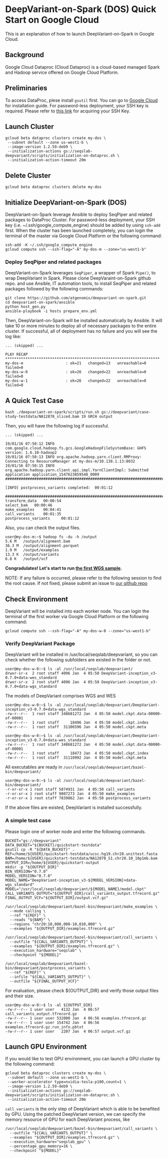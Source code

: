 # DeepVariant-on-Spark (DOS) Quick Start on Google Cloud

This is an explanation of how to launch DeepVariant-on-Spark in Google
Cloud.

## Background

Google Cloud Dataproc (Cloud Dataproc) is a cloud-based managed Spark
and Hadoop service offered on Google Cloud Platform.

## Preliminaries
To access DataProc, plese install `gsutil` first. You can go to
[Google Cloud](https://cloud.google.com/storage/docs/gsutil_install) for
installation guide.
For password-less deployment, your SSH key is required. Please refer to
[this link](https://cloud.google.com/compute/docs/instances/adding-removing-ssh-keys)
for acquiring your SSH Key.

## Launch Cluster

```
gcloud beta dataproc clusters create my-dos \
 --subnet default --zone us-west1-b \
 --image-version 1.2.59-deb9 \
 --initialization-actions gs://seqslab-deepvariant/scripts/initialization-on-dataproc.sh \
 --initialization-action-timeout 20m
```

## Delete Cluster

```
gcloud beta dataproc clusters delete my-dos
```

## Initialize DeepVariant-on-Spark (DOS)

DeepVariant-on-Spark leverage Ansible to deploy SeqPiper and related
packages to DataProc Cluster. For password-less deployment, your SSH key
(i.e. ~/.ssh/google_compute_engine) should be added by using `ssh-add`
first. When the cluster has been launched completely, you can login the
terminal of the master via Google Cloud Platform or the following
command:

```
ssh-add -K ~/.ssh/google_compute_engine
gcloud compute ssh --ssh-flag="-A" my-dos-m --zone="us-west1-b"
```

### Deploy SeqPiper and related packages

DeepVariant-on-Spark leverages `SeqPiper`, a wrapper of Spark `Pipe()`,
to wrap DeepVariant in Spark. Please clone DeepVaraint-on-Spark github
repo. and use Ansible, IT automation tools, to install SeqPiper and
related packages followed by the following commands:

```
git clone https://github.com/atgenomix/deepvariant-on-spark.git
cd deepvariant-on-spark/ansible
python host_gen.py
ansible-playbook -i hosts prepare_env.yml
```

Then, DeepVariant-on-Spark will be installed automatically by Ansible. It
will take 10 or more minutes to deploy all of necessary packages to the
entire cluster. If successful, all of deployment has no failure and you
will see the log like:
```
... (skipped) ...

PLAY RECAP *********************************************************************
my-dos-m                   : ok=21   changed=13   unreachable=0    failed=0
my-dos-w-0                 : ok=26   changed=22   unreachable=0    failed=0
my-dos-w-1                 : ok=26   changed=22   unreachable=0    failed=0
```

## A Quick Test Case

```
bash ./deepvariant-on-spark/scripts/run.sh gs://deepvariant/case-study-testdata/NA12878_sliced.bam 19 GRCH output
```

Then, you will have the following log if successful.
```
... (skipped) ...

19/01/16 07:50:12 INFO com.google.cloud.hadoop.fs.gcs.GoogleHadoopFileSystemBase: GHFS version: 1.6.10-hadoop2
19/01/16 07:50:13 INFO org.apache.hadoop.yarn.client.RMProxy: Connecting to ResourceManager at my-dos-m/10.138.1.13:8032
19/01/16 07:50:15 INFO org.apache.hadoop.yarn.client.api.impl.YarnClientImpl: Submitted application application_1547623859548_0009
########################################################################################

[INFO] postprocess_variants completed:  00:01:12

########################################################################################
transform_data 	 00:00:54
select_bam 	 00:00:46
make_examples 	 00:04:41
call_variants 	 00:01:35
postprocess_variants 	 00:01:12
```

Also, you can check the output files.
```
user@my-dos-m:~$ hadoop fs -du -h /output
5.6 M   /output/alignment.bam
36.3 M  /output/alignment.parquet
1.9 M   /output/examples
13.3 K  /output/variants
6.8 K   /output/vcf
```

**Congradulates! Let's start to run
[the first WGS sample](docs/wgs-case-study.md).**

NOTE: If any failure is occurred, please refer to the following session
to find the root cause. If not fixed, please submit an issue to [our
github repo](https://github.com/atgenomix/deepvariant-on-spark/issues/new)

## Check Environment

DeepVariant will be installed into each worker node. You can login the
terminal of the first worker via Google Cloud Platform or the following
command:

```
gcloud compute ssh --ssh-flag="-A" my-dos-w-0 --zone="us-west1-b"
```

### Verify DeepVariant Package

DeepVariant will be installed in /usr/local/seqslab/deepvariant, so you can check
whether the following subfolders are existed in the folder or not.
```
user@my-dos-w-0:~$ ls -al /usr/local/seqslab/deepvariant/
drwxr-sr-x  2 root staff 4096 Jan  4 05:50 DeepVariant-inception_v3-0.7.0+data-wes_standard
drwxr-sr-x  2 root staff 4096 Jan  4 05:50 DeepVariant-inception_v3-0.7.0+data-wgs_standard
```

The models of DeepVariant comprises WGS and WES

```
user@my-dos-w-0:~$ ls -al /usr/local/seqslab/deepvariant/DeepVariant-inception_v3-0.7.0+data-wgs_standard
-rw-r--r--  1 root staff 348681272 Jan  4 05:50 model.ckpt.data-00000-of-00001
-rw-r--r--  1 root staff     18496 Jan  4 05:50 model.ckpt.index
-rw-r--r--  1 root staff  31106596 Jan  4 05:50 model.ckpt.meta
```

```
user@my-dos-w-0:~$ ls -al /usr/local/seqslab/deepvariant/DeepVariant-inception_v3-0.7.0+data-wes_standard
-rw-r--r--  1 root staff 348681272 Jan  4 05:50 model.ckpt.data-00000-of-00001
-rw-r--r--  1 root staff     18473 Jan  4 05:50 model.ckpt.index
-rw-r--r--  1 root staff  31118992 Jan  4 05:50 model.ckpt.meta
```

All executables are ready in `/usr/local/seqslab/deepvariant/bazel-bin/deepvariant/`

```
user@my-dos-w-0:~$ ls -al /usr/local/seqslab/deepvariant/bazel-bin/deepvariant/
-r-xr-xr-x 1 root staff 5874931 Jan  4 05:50 call_variants
-r-xr-xr-x 1 root staff 9807273 Jan  4 05:50 make_examples
-r-xr-xr-x 1 root staff 7839862 Jan  4 05:50 postprocess_variants
```

If the above files are existed, DeepVariant is installed successfully.

### A simple test case

Please login one of worker node and enter the following commands.

```
BUCKET="gs://deepvariant"
DATA_BUCKET="${BUCKET}/quickstart-testdata"
gsutil cp -R "${DATA_BUCKET}" .
REF=/home/${USER}/quickstart-testdata/ucsc.hg19.chr20.unittest.fasta
BAM=/home/${USER}/quickstart-testdata/NA12878_S1.chr20.10_10p1mb.bam
OUTPUT_DIR=/home/${USER}/quickstart-output
mkdir -p "${OUTPUT_DIR}"
BIN_VERSION="0.7.0"
MODEL_VERSION="0.7.0"
MODEL_NAME="DeepVariant-inception_v3-${MODEL_VERSION}+data-wgs_standard"
MODEL="/usr/local/seqslab/deepvariant/${MODEL_NAME}/model.ckpt"
CALL_VARIANTS_OUTPUT="${OUTPUT_DIR}/call_variants_output.tfrecord.gz"
FINAL_OUTPUT_VCF="${OUTPUT_DIR}/output.vcf.gz"

/usr/local/seqslab/deepvariant/bazel-bin/deepvariant/make_examples \
  --mode calling \
  --ref "${REF}" \
  --reads "${BAM}" \
  --regions "chr20:10,000,000-10,010,000" \
  --examples "${OUTPUT_DIR}/examples.tfrecord.gz"

/usr/local/seqslab/deepvariant/bazel-bin/deepvariant/call_variants \
  --outfile "${CALL_VARIANTS_OUTPUT}" \
  --examples "${OUTPUT_DIR}/examples.tfrecord.gz" \
  --execution_hardware="seqslab" \
  --checkpoint "${MODEL}"

/usr/local/seqslab/deepvariant/bazel-bin/deepvariant/postprocess_variants \
  --ref "${REF}" \
  --infile "${CALL_VARIANTS_OUTPUT}" \
  --outfile "${FINAL_OUTPUT_VCF}"

```

For evaluation, please check ${OUTPUT_DIR} and verify those output files
and their size.

```
user@my-dos-w-0:~$ ls -al ${OUTPUT_DIR}
-rw-r--r-- 1 user user   4132 Jan  4 06:57 call_variants_output.tfrecord.gz
-rw-r--r-- 1 user user 532000 Jan  4 06:56 examples.tfrecord.gz
-rw-r--r-- 1 user user 154742 Jan  4 06:56 examples.tfrecord.gz.run_info.pbtxt
-rw-r--r-- 1 user user   2207 Jan  4 06:57 output.vcf.gz
```

## Launch GPU Environment

If you would like to test GPU environment, you can launch a GPU cluster
by the following command:

```
gcloud beta dataproc clusters create my-dos \
 --subnet default --zone us-west1-b \
 --worker-accelerator type=nvidia-tesla-p100,count=1 \
 --image-version 1.2.59-deb9 \
 --initialization-actions gs://seqslab-deepvariant/scripts/initialization-on-dataproc.sh \
 --initialization-action-timeout 20m
```

`call_variants` is the only step of DeepVariant which is able to be
benefited by GPU. Using the patched DeepVariant version, we can specify
the memory resource of GPU for each DeepVariant process, like

```
/usr/local/seqslab/deepvariant/bazel-bin/deepvariant/call_variants \
  --outfile "${CALL_VARIANTS_OUTPUT}" \
  --examples "${OUTPUT_DIR}/examples.tfrecord.gz" \
  --execution_hardware="seqslab_gpu" \
  --percentage_gpu_memory=16 \
  --checkpoint "${MODEL}"
```

